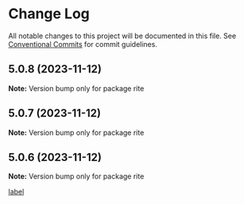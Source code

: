 # Change Log

All notable changes to this project will be documented in this file.
See [Conventional Commits](https://conventionalcommits.org) for commit guidelines.

## 5.0.8 (2023-11-12)

**Note:** Version bump only for package rite





## 5.0.7 (2023-11-12)

**Note:** Version bump only for package rite





## 5.0.6 (2023-11-12)

**Note:** Version bump only for package rite





[label](../plaited/libs/rite/CHANGELOG.md)
